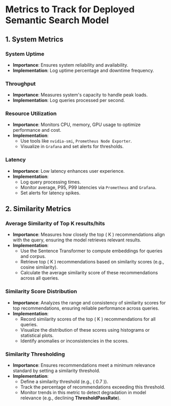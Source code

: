 # Metrics to Track for Deployed Semantic Search Model

## **1. System Metrics**

### **System Uptime**
- **Importance**: Ensures system reliability and availability.
- **Implementation**: Log uptime percentage and downtime frequency.

### **Throughput**
- **Importance**: Measures system's capacity to handle peak loads.
- **Implementation**: Log queries processed per second.

### **Resource Utilization**
- **Importance**: Monitors CPU, memory, GPU usage to optimize performance and cost.
- **Implementation**: 
  - Use tools like `nvidia-smi`, `Prometheus Node Exporter`.
  - Visualize in `Grafana` and set alerts for thresholds.

### **Latency**
- **Importance**: Low latency enhances user experience.
- **Implementation**: 
  - Log query processing times.
  - Monitor average, P95, P99 latencies via `Prometheus` and `Grafana`.
  - Set alerts for latency spikes.

## **2. Similarity Metrics**

### **Average Similarity of Top K results/hits**
- **Importance**: Measures how closely the top \( K \) recommendations align with the query, ensuring the model retrieves relevant results.
- **Implementation**:
  - Use the Sentence Transformer to compute embeddings for queries and corpus.
  - Retrieve top \( K \) recommendations based on similarity scores (e.g., cosine similarity).
  - Calculate the average similarity score of these recommendations across all queries.

### **Similarity Score Distribution**
- **Importance**: Analyzes the range and consistency of similarity scores for top recommendations, ensuring reliable performance across queries.
- **Implementation**:
  - Record similarity scores of the top \( K \) recommendations for all queries.
  - Visualize the distribution of these scores using histograms or statistical plots.
  - Identify anomalies or inconsistencies in the scores.

### **Similarity Thresholding**
- **Importance**: Ensures recommendations meet a minimum relevance standard by setting a similarity threshold.
- **Implementation**:
  - Define a similarity threshold (e.g., \( 0.7 \)).
  - Track the percentage of recommendations exceeding this threshold.
  - Monitor trends in this metric to detect degradation in model relevance (e.g., declining **ThresholdPassRate**).

